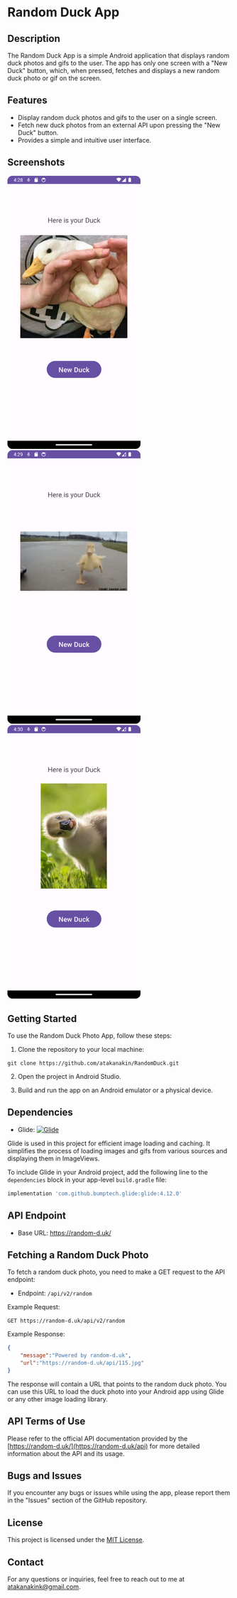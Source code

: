 # Random Duck App

## Description

The Random Duck App is a simple Android application that displays random duck photos and gifs to the user. The app has only one screen with a "New Duck" button, which, when pressed, fetches and displays a new random duck photo or gif on the screen.

## Features

- Display random duck photos and gifs to the user on a single screen.
- Fetch new duck photos from an external API upon pressing the "New Duck" button.
- Provides a simple and intuitive user interface.

## Screenshots

<img src="duck/1.png" alt="Duck 1" width="300">    <img src="duck/2.png" alt="Duck 2" width="300">    <img src="duck/3.png" alt="Duck 3" width="300">

## Getting Started

To use the Random Duck Photo App, follow these steps:

1. Clone the repository to your local machine:

```
git clone https://github.com/atakanakin/RandomDuck.git
```

2. Open the project in Android Studio.

3. Build and run the app on an Android emulator or a physical device.

## Dependencies

- Glide: [![Glide](https://img.shields.io/badge/Glide-4.12.0-brightgreen)](https://github.com/bumptech/glide)

Glide is used in this project for efficient image loading and caching. It simplifies the process of loading images and gifs from various sources and displaying them in ImageViews.

To include Glide in your Android project, add the following line to the `dependencies` block in your app-level `build.gradle` file:

```gradle
implementation 'com.github.bumptech.glide:glide:4.12.0'
```

## API Endpoint

- Base URL: https://random-d.uk/

## Fetching a Random Duck Photo

To fetch a random duck photo, you need to make a GET request to the API endpoint:

- Endpoint: `/api/v2/random`

Example Request:
```
GET https://random-d.uk/api/v2/random
```

Example Response:
```json
{
    "message":"Powered by random-d.uk",
    "url":"https://random-d.uk/api/115.jpg"
}
```

The response will contain a URL that points to the random duck photo. You can use this URL to load the duck photo into your Android app using Glide or any other image loading library.

## API Terms of Use

Please refer to the official API documentation provided by the [https://random-d.uk/](https://random-d.uk/api) for more detailed information about the API and its usage.

## Bugs and Issues

If you encounter any bugs or issues while using the app, please report them in the "Issues" section of the GitHub repository.

## License

This project is licensed under the [MIT License](LICENSE).

## Contact

For any questions or inquiries, feel free to reach out to me at atakanakink@gmail.com.
